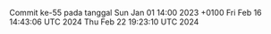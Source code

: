 Commit ke-55 pada tanggal Sun Jan 01 14:00 2023 +0100
Fri Feb 16 14:43:06 UTC 2024
Thu Feb 22 19:23:10 UTC 2024

